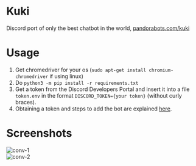 # Kuki
Discord port of only the best chatbot in the world, [pandorabots.com/kuki](https://www.pandorabots.com/kuki/)

# Usage
1. Get chromedriver for your os (`sudo apt-get install chromium-chromedriver` if using linux)
2. Do `python3 -m pip install -r requirements.txt`
3. Get a token from the Discord Developers Portal and insert it into a file `token.env` in the format `DISCORD_TOKEN={your token}` (without curly braces).   
4. Obtaining a token and steps to add the bot are explained [here](https://discordpy.readthedocs.io/en/latest/discord.html).  

# Screenshots

![conv-1](https://user-images.githubusercontent.com/59250093/94227891-3663d900-ff19-11ea-9f5b-8b27962804e3.PNG)    
![conv-2](https://user-images.githubusercontent.com/59250093/94227915-41b70480-ff19-11ea-83e6-a281012e1d47.PNG)
